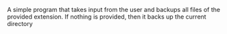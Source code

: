 A simple program that takes input from the user and backups all files of the provided extension.
If nothing is provided, then it backs up the current directory
